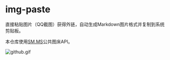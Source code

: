 # img-paste

直接粘贴图片（QQ截图）获得外链，自动生成Markdown图片格式并复制到系统剪贴板。

本仓库使用[SM.MS](https://sm.ms/)公共图床API。

![github.gif](https://i.loli.net/2018/12/31/5c29b0c0cc4bd.gif)
